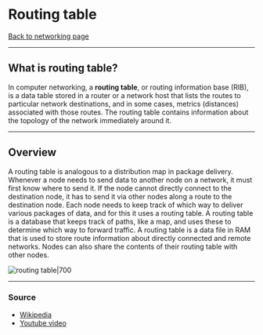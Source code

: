 # Routing table
[Back to networking page](index.md)
- --
## What is routing table?
In computer networking, a **routing table**, or routing information base (RIB), is a data table stored in a router or a network host that lists the routes to particular network destinations, and in some cases, metrics (distances) associated with those routes. The routing table contains information about the topology of the network immediately around it.
- --
## Overview
A routing table is analogous to a distribution map in package delivery. Whenever a node needs to send data to another node on a network, it must first know where to send it. If the node cannot directly connect to the destination node, it has to send it via other nodes along a route to the destination node. Each node needs to keep track of which way to deliver various packages of data, and for this it uses a routing table. A routing table is a database that keeps track of paths, like a map, and uses these to determine which way to forward traffic. A routing table is a data file in RAM that is used to store route information about directly connected and remote networks. Nodes can also share the contents of their routing table with other nodes.

![routing table|700](https://qph.fs.quoracdn.net/main-qimg-3241bd39df471acd895203b879de537b)
- --
### Source
- [Wikipedia]()
- [Youtube video](https://youtu.be/pbqc6IlFuVc)